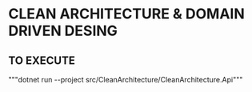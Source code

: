 # CLEAN ARCHITECTURE & DOMAIN DRIVEN DESING

## TO EXECUTE
"""dotnet run --project src/CleanArchitecture/CleanArchitecture.Api"""
